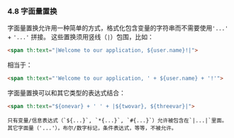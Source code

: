 ### 4.8 字面量置换

字面量置换允许用一种简单的方式，格式化包含变量的字符串而不需要使用`'...'` + `'...'` 拼接。
这些置换须用竖线（`|`）包围，比如：
```html
<span th:text="|Welcome to our application, ${user.name}!|">
```
相当于：
```html
<span th:text="'Welcome to our application, ' + ${user.name} + '!'">
```
字面量置换可以和其它类型的表达式结合：
```html
<span th:text="${onevar} + ' ' + |${twovar}, ${threevar}|">
```
```
只有变量/信息表达式（`${...}`, `*{...}`, `#{...}`）允许被包含在`|...|`里面。
其它字面量（'...'），布尔/数字标记，条件表达式，等等，不被允许。
```